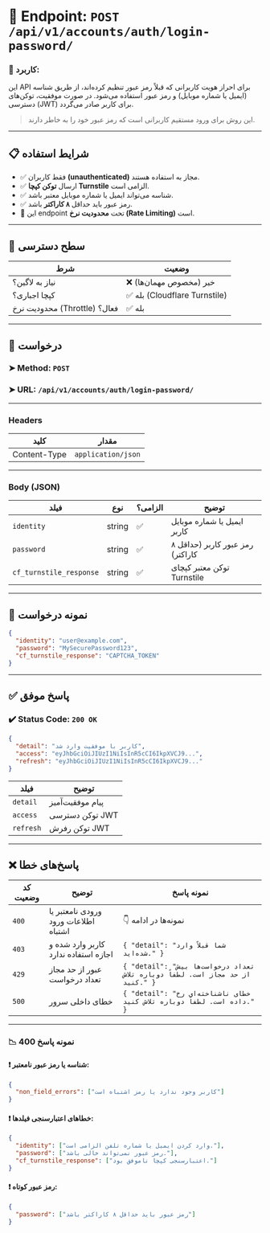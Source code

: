 # 📌 Endpoint: `POST /api/v1/accounts/auth/login-password/`

### 🎯 کاربرد:

این API برای احراز هویت کاربرانی که قبلاً رمز عبور تنظیم کرده‌اند، از طریق شناسه (ایمیل یا شماره موبایل) و رمز عبور استفاده می‌شود. در صورت موفقیت، توکن‌های دسترسی (JWT) برای کاربر صادر می‌گردد.

> این روش برای ورود مستقیم کاربرانی است که رمز عبور خود را به خاطر دارند.

---

## 📋 شرایط استفاده

* ✅ فقط کاربران **(unauthenticated)** مجاز به استفاده هستند.
* ✅ ارسال **توکن کپچا Turnstile** الزامی است.
* ✅ شناسه می‌تواند ایمیل یا شماره موبایل معتبر باشد.
* ✅ رمز عبور باید حداقل **۸ کاراکتر** باشد.
* 🚦 این endpoint تحت **محدودیت نرخ (Rate Limiting)** است.

---

## 🔐 سطح دسترسی

| شرط                          | وضعیت                        |
| ---------------------------- | ---------------------------- |
| نیاز به لاگین؟               | ❌ خیر (مخصوص مهمان‌ها)       |
| کپچا اجباری؟                 | ✅ بله (Cloudflare Turnstile) |
| محدودیت نرخ (Throttle) فعال؟ | ✅ بله                        |

---

## 📨 درخواست

### ➤ Method: `POST`

### ➤ URL: `/api/v1/accounts/auth/login-password/`

---

### Headers

| کلید         | مقدار              |
| ------------ | ------------------ |
| Content-Type | `application/json` |

---

### Body (JSON)

| فیلد                    | نوع    | الزامی؟ | توضیح                                     |
| ----------------------- | ------ | ------- | ----------------------------------------- |
| `identity`              | string | ✅       | ایمیل یا شماره موبایل کاربر               |
| `password`              | string | ✅       | رمز عبور کاربر (حداقل ۸ کاراکتر)          |
| `cf_turnstile_response` | string | ✅       | توکن معتبر کپچای Turnstile                |

---

## 🧪 نمونه درخواست

```json
{
  "identity": "user@example.com",
  "password": "MySecurePassword123",
  "cf_turnstile_response": "CAPTCHA_TOKEN"
}
```

---

## ✅ پاسخ موفق

### ✔️ Status Code: `200 OK`

```json
{
  "detail": "کاربر با موفقیت وارد شد",
  "access": "eyJhbGciOiJIUzI1NiIsInR5cCI6IkpXVCJ9...",
  "refresh": "eyJhbGciOiJIUzI1NiIsInR5cCI6IkpXVCJ9..."
}
```

| فیلد      | توضیح             |
| --------- | ----------------- |
| `detail`  | پیام موفقیت‌آمیز  |
| `access`  | توکن دسترسی JWT   |
| `refresh` | توکن رفرش JWT     |

---

## ❌ پاسخ‌های خطا

| کد وضعیت | توضیح                               | نمونه پاسخ                                                                                                      |
| -------- | ----------------------------------- | --------------------------------------------------------------------------------------------------------------- |
| `400`    | ورودی نامعتبر یا اطلاعات ورود اشتباه | 👇 نمونه‌ها در ادامه                                                                                            |
| `403`    | کاربر وارد شده و اجازه استفاده ندارد    | `{ "detail": "شما قبلاً وارد شده‌اید." }`                                                                       |
| `429`    | عبور از حد مجاز تعداد درخواست       | `{ "detail": "تعداد درخواست‌ها بیش از حد مجاز است. لطفاً دوباره تلاش کنید." }`                                   |
| `500`    | خطای داخلی سرور                      | `{ "detail": "خطای ناشناخته‌ای رخ داده است. لطفاً دوباره تلاش کنید." }`                                         |

---

### 📉 نمونه پاسخ 400

#### ❗ شناسه یا رمز عبور نامعتبر:

```json
{
  "non_field_errors": ["کاربر وجود ندارد یا رمز اشتباه است"]
}
```

#### ❗ خطاهای اعتبارسنجی فیلدها:

```json
{
  "identity": ["وارد کردن ایمیل یا شماره تلفن الزامی است."],
  "password": ["رمز عبور نمی‌تواند خالی باشد."],
  "cf_turnstile_response": ["اعتبارسنجی کپچا ناموفق بود."]
}
```

#### ❗ رمز عبور کوتاه:

```json
{
  "password": ["رمز عبور باید حداقل ۸ کاراکتر باشد"]
}
```
